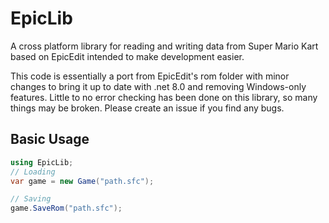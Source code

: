 # EpicLib
A cross platform library for reading and writing data from Super Mario Kart based on EpicEdit intended to make development easier.

This code is essentially a port from EpicEdit's rom folder with minor changes to bring it up to date with .net 8.0 and removing Windows-only features. Little to no error checking has been done on this library, so many things may be broken. Please create an issue if you find any bugs.

## Basic Usage
```cs
using EpicLib;
// Loading
var game = new Game("path.sfc");

// Saving
game.SaveRom("path.sfc");
```
